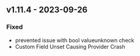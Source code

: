 ## v1.11.4 - 2023-09-26
### Fixed
* prevented issue with bool valueunknown check
* Custom Field Unset Causing Provider Crash
